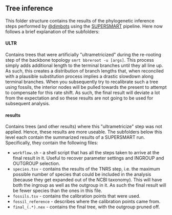 Tree inference
--------------

This folder structure contains the results of the phylogenetic inference steps
performed by [@dimbots](http://github.com/dimbots) using the [SUPERSMART](http://github.com/naturalis/supersmart)
pipeline. Here now follows a brief explanation of the subfolders:

#### ULTR

Contains trees that were artificially "ultrametricized" during the re-rooting
step of the backbone topology `smrt bbreroot -u [args]`. This process simply
adds additional length to the terminal branches until they all line up. As such,
this creates a distribution of branch lengths that, when reconciled with a
plausible substitution process implies a drastic slowdown along terminal branches.
When you subsequently try to recalibrate such a tree using fossils, the interior
nodes will be pulled towards the present to attempt to compensate for this rate
shift. As such, the final result will deviate a lot from the expectation and so
these results are not going to be used for subsequent analysis.

#### results

Contains trees (and other results) where this "ultrametricize" step was not applied.
Hence, these results are more useable. The subfolders below this level each contain
the summarized results of a SUPERSMART run. Specifically, they contain the following
files:

- `workflow.sh` - a shell script that has all the steps taken to arrive at the 
  final result in it. Useful to recover parameter settings and INGROUP and
  OUTGROUP selection.
- `species.tsv` - contains the results of the TNRS step, i.e. the maximum possible
  number of species that could be included in the analysis (because they get
  expanded out of the NCBI taxonomy). This will have both the ingroup as well as
  the outgroup in it. As such the final result will be fewer species than the 
  ones in this file.
- `fossils.tsv` - contains the calibration points that were used.
- `fossil_reference` - describes where the calibration points came from.
- `final_(.*).nex` - contains the final tree, with the outgroup pruned off.

